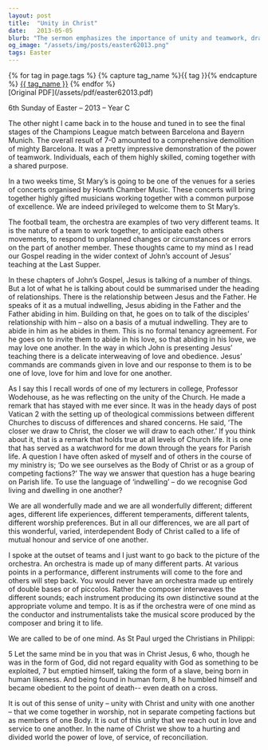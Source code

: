 ```yaml
---
layout: post
title:  "Unity in Christ"
date:   2013-05-05
blurb: "The sermon emphasizes the importance of unity and teamwork, drawing parallels between a football team and an orchestra. The message is about the relationship between Jesus and his disciples, and how this relationship should be mirrored in our interactions with each other. The sermon also highlights the importance of love, obedience, and mutual indwelling in our relationships."
og_image: "/assets/img/posts/easter62013.png"
tags: Easter
---    
```

<div class="tag-pills">
  {% for tag in page.tags %}
    {% capture tag_name %}{{ tag }}{% endcapture %}
    <a href="{{ site.baseurl }}/tag/{{ tag_name | slugify }}" class="tag-pill">{{ tag_name }}</a>
  {% endfor %}
</div>
[Original PDF](/assets/pdf/easter62013.pdf)

6th Sunday of Easter – 2013 – Year C

The other night I came back in to the house and tuned in to see the final stages of the Champions League match between Barcelona and Bayern Munich. The overall result of 7-0 amounted to a comprehensive demolition of mighty Barcelona. It was a pretty impressive demonstration of the power of teamwork. Individuals, each of them highly skilled, coming together with a shared purpose.

In a two weeks time, St Mary’s is going to be one of the venues for a series of concerts organised by Howth Chamber Music. These concerts will bring together highly gifted musicians working together with a common purpose of excellence. We are indeed privileged to welcome them to St Mary’s.

The football team, the orchestra are examples of two very different teams. It is the nature of a team to work together, to anticipate each others movements, to respond to unplanned changes or circumstances or errors on the part of another member. These thoughts came to my mind as I read our Gospel reading in the wider context of John’s account of Jesus’ teaching at the Last Supper.

In these chapters of John’s Gospel, Jesus is talking of a number of things. But a lot of what he is talking about could be summarised under the heading of relationships. There is the relationship between Jesus and the Father. He speaks of it as a mutual indwelling, Jesus abiding in the Father and the Father abiding in him. Building on that, he goes on to talk of the disciples’ relationship with him – also on a basis of a mutual indwelling. They are to abide in him as he abides in them. This is no formal tenancy agreement. For he goes on to invite them to abide in his love, so that abiding in his love, we may love one another. In the way in which John is presenting Jesus’ teaching there is a delicate interweaving of love and obedience. Jesus’ commands are commands given in love and our response to them is to be one of love, love for him and love for one another.

As I say this I recall words of one of my lecturers in college, Professor Wodehouse, as he was reflecting on the unity of the Church. He made a remark that has stayed with me ever since. It was in the heady days of post Vatican 2 with the setting up of theological commissions between different Churches to discuss of differences and shared concerns. He said, ‘The closer we draw to Christ, the closer we will draw to each other.’ If you think about it, that is a remark that holds true at all levels of Church life. It is one that has served as a watchword for me down through the years for Parish life. A question I have often asked of myself and of others in the course of my ministry is; ‘Do we see ourselves as the Body of Christ or as a group of competing factions?’ The way we answer that question has a huge bearing on Parish life. To use the language of ‘indwelling’ – do we recognise God living and dwelling in one another?

We are all wonderfully made and we are all wonderfully different; different ages, different life experiences, different temperaments, different talents, different worship preferences. But in all our differences, we are all part of this wonderful, varied, interdependent Body of Christ called to a life of mutual honour and service of one another.

I spoke at the outset of teams and I just want to go back to the picture of the orchestra. An orchestra is made up of many different parts. At various points in a performance, different instruments will come to the fore and others will step back. You would never have an orchestra made up entirely of double bases or of piccolos. Rather the composer interweaves the different sounds; each instrument producing its own distinctive sound at the appropriate volume and tempo. It is as if the orchestra were of one mind as the conductor and instrumentalists take the musical score produced by the composer and bring it to life.

We are called to be of one mind. As St Paul urged the Christians in Philippi:

5 Let the same mind be in you that was in Christ Jesus,
6 who, though he was in the form of God,
did not regard equality with God
as something to be exploited,
7 but emptied himself,
taking the form of a slave,
being born in human likeness.
And being found in human form,
8 he humbled himself
and became obedient to the point of death--
even death on a cross.

It is out of this sense of unity – unity with Christ and unity with one another – that we come together in worship, not in separate competing factions but as members of one Body. It is out of this unity that we reach out in love and service to one another. In the name of Christ we show to a hurting and divided world the power of love, of service, of reconciliation.
